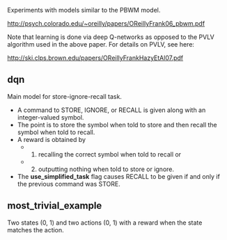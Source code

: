 Experiments with models similar to the PBWM model.

http://psych.colorado.edu/~oreilly/papers/OReillyFrank06_pbwm.pdf

Note that learning is done via deep Q-networks as opposed to the PVLV algorithm used in the above paper.  For details on PVLV, see here:

http://ski.clps.brown.edu/papers/OReillyFrankHazyEtAl07.pdf

## dqn 
Main model for store-ignore-recall task.  

* A command to STORE, IGNORE, or RECALL is given along with an integer-valued symbol.  
* The point is to store the symbol when told to store and then recall the symbol when told to recall.
*  A reward is obtained by
    -  1) recalling the correct symbol when told to recall or
    -  2) outputting nothing when told to store or ignore.
* The **use_simplified_task** flag causes RECALL to be given if and only if the previous command was STORE.

## most_trivial_example
Two states (0, 1) and two actions (0, 1) with a reward when the state matches the action.
